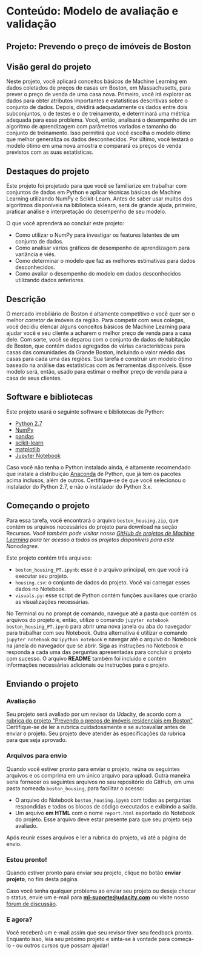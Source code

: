 # Conteúdo: Modelo de avaliação e validação
## Projeto: Prevendo o preço de imóveis de Boston

## Visão geral do projeto
Neste projeto, você aplicará conceitos básicos de Machine Learning em dados coletados de preços de casas em Boston, em Massachusetts, para prever o preço de venda de uma casa nova. Primeiro, você irá explorar os dados para obter atributos importantes  e estatísticas descritivas sobre o conjunto de dados. Depois, dividirá adequadamente os dados entre dois subconjuntos, o de testes e o de treinamento, e determinará uma métrica adequada para esse problema. Você, então, analisará o desempenho de um algoritmo de aprendizagem com parâmetros variados e tamanho do conjunto de treinamento. Isso permitirá que você escolha o modelo ótimo que melhor generaliza os dados desconhecidos. Por último, você testará o modelo ótimo em uma nova amostra e comparará os preços de venda previstos com as suas estatísticas.

## Destaques do projeto
Este projeto foi projetado para que você se familiarize em trabalhar com conjuntos de dados em Python e aplicar técnicas básicas de Machine Learning utilizando NumPy e Scikit-Learn. Antes de saber usar muitos dos algoritmos disponíveis na biblioteca sklearn, será de grande ajuda, primeiro, praticar análise e interpretação do desempenho de seu modelo.

O que você aprenderá ao concluir este projeto:

- Como utilizar o NumPy para investigar os features latentes de um conjunto de dados.
- Como analisar vários gráficos de desempenho de aprendizagem para variância e viés.
- Como determinar o modelo que faz as melhores estimativas para dados desconhecidos.
- Como avaliar o desempenho do modelo em dados desconhecidos utilizando dados anteriores.

## Descrição
O mercado imobiliário de Boston é altamente competitivo e você quer ser o melhor corretor de imóveis da região. Para competir com seus colegas, você decidiu elencar alguns conceitos básicos de Machine Learning para ajudar você e seu cliente a acharem o melhor preço de venda para a casa dele. Com sorte, você se deparou com o conjunto de dados de habitação de Boston, que contém dados agregados de várias características para casas das comunidades da Grande Boston, incluindo o valor médio das casas para cada uma das regiões. Sua tarefa é construir um modelo ótimo baseado na análise das estatísticas com as ferramentas disponíveis. Esse modelo será, então, usado para estimar o melhor preço de venda para a casa de seus clientes.

## Software e bibliotecas
Este projeto usará o seguinte software e bibliotecas de Python:

- [Python 2.7](https://www.python.org/download/releases/2.7/)
- [NumPy](http://www.numpy.org/)
- [pandas](http://pandas.pydata.org/)
- [scikit-learn](http://scikit-learn.org/stable/)
- [matplotlib](http://matplotlib.org/)
- [Jupyter Notebook](http://ipython.org/notebook.html)

Caso você não tenha o Python instalado ainda, é altamente recomendado que instale a distribuição [Anaconda](http://continuum.io/downloads) de Python, que já tem os pacotes acima inclusos, além de outros. Certifique-se de que você selecionou o instalador do Python 2.7, e não o instalador do Python 3.x.

## Começando o projeto
Para essa tarefa, você encontrará o arquivo `boston_housing.zip`, que contém os arquivos necessários do projeto para download na seção Recursos. *Você também pode visitar nosso [GitHub de projetos de Machine Learning](https://github.com/udacity/br-machine-learning) para ter acesso a todos os projetos disponíveis para este Nanodegree.*

Este projeto contém três arquivos:

- `boston_housing_PT.ipynb`: esse é o arquivo principal, em que você irá executar seu projeto.
- `housing.csv`: o conjunto de dados do projeto. Você vai carregar esses dados no Notebook.
- `visuals.py`: esse script de Python contém funções auxiliares que criarão as visualizações necessárias.

No Terminal ou no prompt de comando, navegue até a pasta que contém os arquivos do projeto e, então, utilize o comando `jupyter notebook boston_housing_PT.ipynb` para abrir uma nova janela ou aba do navegador para trabalhar com seu Notebook. Outra alternativa é utilizar o comando `jupyter notebook` ou `ipython notebook` e navegar até o arquivo do Notebook na janela do navegador que se abrir. Siga as instruções no Notebook e responda a cada uma das perguntas apresentadas para concluir o projeto com sucesso. O arquivo **README** também foi incluído e contém informações necessárias adicionais ou instruções para o projeto.

## Enviando o projeto
### Avaliação
Seu projeto será avaliado por um revisor da Udacity, de acordo com a [rubrica do projeto "Prevendo o preços de imóveis residenciais em Boston"](https://review.udacity.com/#!/rubrics/389/view). Certifique-se de ler a rubrica cuidadosamente e se autoavaliar antes de enviar o projeto. Seu projeto deve atender às especificações da rubrica para que seja aprovado.

### Arquivos para envio
Quando você estiver pronto para enviar o projeto, reúna os seguintes arquivos e os comprima em um único arquivo para upload. Outra maneira seria fornecer os seguintes arquivos no seu repositório do GitHub, em uma pasta nomeada `boston_housing`, para facilitar o acesso:

- O arquivo do Notebook `boston_housing.ipynb` com todas as perguntas respondidas e todos os blocos de código executados e exibindo a saída.
- Um arquivo **em HTML** com o nome `report.html` exportado do Notebook do projeto. Esse arquivo deve estar presente para que seu projeto seja avaliado.

Após reunir esses arquivos e ler a rubrica do projeto, vá até a página de envio.

### Estou pronto!
Quando estiver pronto para enviar seu projeto, clique no botão **enviar projeto**, no fim desta página.

Caso você tenha qualquer problema ao enviar seu projeto ou deseje checar o status, envie um e-mail para **ml-suporte@udacity.com** ou visite nosso [fórum de discussão](https://discussions.udacity.com/c/nd009-model-evaluation-and-validation/nd009-br-predicting-boston-housing-prices).

### E agora?
Você receberá um e-mail assim que seu revisor tiver seu feedback pronto. Enquanto isso, leia seu próximo projeto e sinta-se à vontade para começá-lo - ou outros cursos que possam ajudar!
